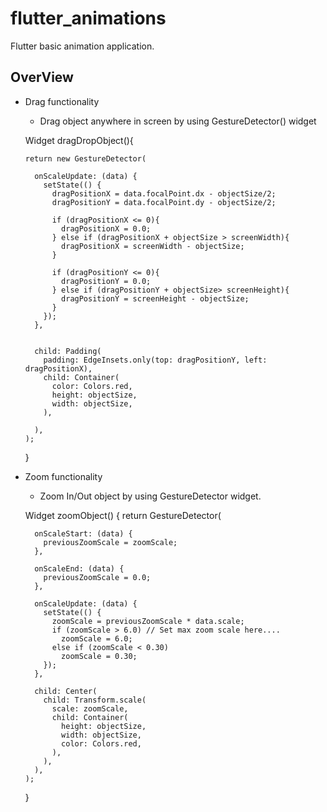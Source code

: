 # flutter_animations

Flutter basic animation application.

## OverView

- Drag functionality
  - Drag object anywhere in screen by using GestureDetector() widget
  
  Widget dragDropObject(){

      return new GestureDetector(

        onScaleUpdate: (data) {
          setState(() {
            dragPositionX = data.focalPoint.dx - objectSize/2;
            dragPositionY = data.focalPoint.dy - objectSize/2;

            if (dragPositionX <= 0){
              dragPositionX = 0.0;
            } else if (dragPositionX + objectSize > screenWidth){
              dragPositionX = screenWidth - objectSize;
            }

            if (dragPositionY <= 0){
              dragPositionY = 0.0;
            } else if (dragPositionY + objectSize> screenHeight){
              dragPositionY = screenHeight - objectSize;
            }
          });
        },


        child: Padding(
          padding: EdgeInsets.only(top: dragPositionY, left: dragPositionX),
          child: Container(
            color: Colors.red,
            height: objectSize,
            width: objectSize,
          ),

        ),
      );

    }

- Zoom functionality
  - Zoom In/Out object by using GestureDetector widget.


  Widget zoomObject() {
      return GestureDetector(

        onScaleStart: (data) {
          previousZoomScale = zoomScale;
        },

        onScaleEnd: (data) {
          previousZoomScale = 0.0;
        },

        onScaleUpdate: (data) {
          setState(() {
            zoomScale = previousZoomScale * data.scale;
            if (zoomScale > 6.0) // Set max zoom scale here....
              zoomScale = 6.0;
            else if (zoomScale < 0.30)
              zoomScale = 0.30;
          });
        },

        child: Center(
          child: Transform.scale(
            scale: zoomScale,
            child: Container(
              height: objectSize,
              width: objectSize,
              color: Colors.red,
            ),
          ),
        ),
      );
    }


  
